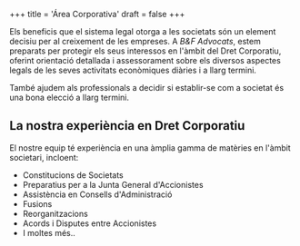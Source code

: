 +++
title = 'Área Corporativa'
draft = false
+++

Els beneficis que el sistema legal otorga a les societats són un element decisiu per al creixement de les empreses. A <i>B&F Advocats</i>, estem preparats per protegir els seus interessos en l'àmbit del Dret Corporatiu, oferint orientació detallada i assessorament sobre els diversos aspectes legals de les seves activitats econòmiques diàries i a llarg termini.

També ajudem als professionals a decidir si establir-se com a societat és una bona elecció a llarg termini.

## La nostra experiència en Dret Corporatiu

El nostre equip té experiència en una àmplia gamma de matèries en l'àmbit societari, incloent:

* Constitucions de Societats
* Preparatius per a la Junta General d'Accionistes
* Assistència en Consells d'Administració
* Fusions
* Reorganitzacions
* Acords i Disputes entre Accionistes
* I moltes més..
  